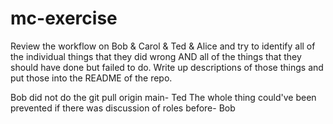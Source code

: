 # mc-exercise
Review the workflow on Bob & Carol & Ted & Alice and try to identify all of the individual things that they did wrong AND all of the things that they should have done but failed to do. Write up descriptions of those things and put those into the README of the repo.

Bob did not do the git pull origin main- Ted
The whole thing could've been prevented if there was discussion of roles before- Bob
